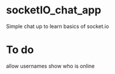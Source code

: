 # socketIO_chat_app

Simple chat up to learn basics of socket.io

# To do
allow usernames
show who is online
